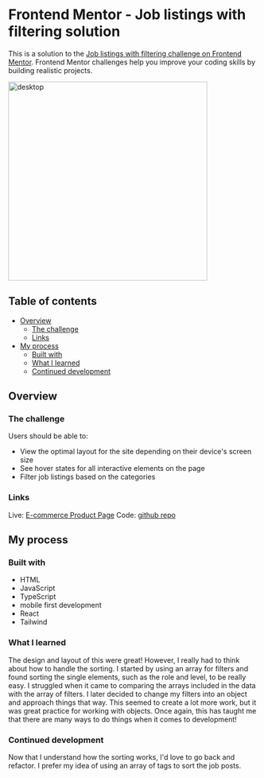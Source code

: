 # Frontend Mentor - Job listings with filtering solution

This is a solution to the [Job listings with filtering challenge on Frontend Mentor](https://www.frontendmentor.io/challenges/job-listings-with-filtering-ivstIPCt). Frontend Mentor challenges help you improve your coding skills by building realistic projects. 

<img src="./design/active-states-basket-filled.jpg" alt="desktop" width="400"/>

## Table of contents
 
- [Overview](#overview)
  - [The challenge](#the-challenge)
  - [Links](#links)
- [My process](#my-process)
  - [Built with](#built-with)
  - [What I learned](#what-i-learned)
  - [Continued development](#continued-development)


## Overview

### The challenge

Users should be able to:

- View the optimal layout for the site depending on their device's screen size
- See hover states for all interactive elements on the page
- Filter job listings based on the categories

### Links

Live: [E-commerce Product Page](https://fm-static-job-listings-gm.vercel.app)
Code: [github repo](https://github.com/minezzig/fm-static-job-listings)

## My process

### Built with

- HTML
- JavaScript
- TypeScript
- mobile first development
- React
- Tailwind

### What I learned

The design and layout of this were great! However, I really had to think about how to handle the sorting. I started by using an array for filters and found sorting the single elements, such as the role and level, to be really easy. I struggled when it came to comparing the arrays included in the data with the array of filters. I later decided to change my filters into an object and approach things that way. This seemed to create a lot more work, but it was great practice for working with objects. Once again, this has taught me that there are many ways to do things when it comes to development!

### Continued development

Now that I understand how the sorting works, I'd love to go back and refactor. I prefer my idea of using an array of tags to sort the job posts.